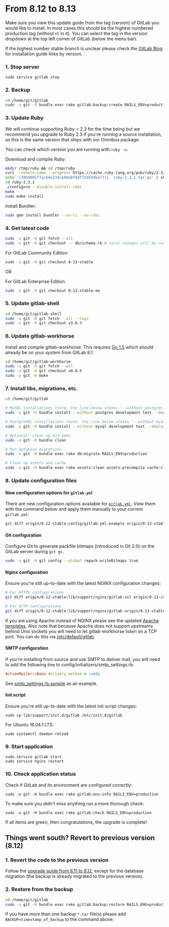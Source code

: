 # From 8.12 to 8.13

Make sure you view this update guide from the tag (version) of GitLab you would
like to install. In most cases this should be the highest numbered production
tag (without rc in it). You can select the tag in the version dropdown at the
top left corner of GitLab (below the menu bar).

If the highest number stable branch is unclear please check the
[GitLab Blog](https://about.gitlab.com/blog/archives.html) for installation
guide links by version.

### 1. Stop server

    sudo service gitlab stop

### 2. Backup

```bash
cd /home/git/gitlab
sudo -u git -H bundle exec rake gitlab:backup:create RAILS_ENV=production
```

### 3. Update Ruby

We will continue supporting Ruby < 2.3 for the time being but we recommend you
upgrade to Ruby 2.3 if you're running a source installation, as this is the same
version that ships with our Omnibus package.

You can check which version you are running with `ruby -v`.

Download and compile Ruby:

```bash
mkdir /tmp/ruby && cd /tmp/ruby
curl --remote-name --progress https://cache.ruby-lang.org/pub/ruby/2.3/ruby-2.3.1.tar.gz
echo 'c39b4001f7acb4e334cb60a0f4df72d434bef711  ruby-2.3.1.tar.gz' | shasum --check - && tar xzf ruby-2.3.1.tar.gz
cd ruby-2.3.1
./configure --disable-install-rdoc
make
sudo make install
```

Install Bundler:

```bash
sudo gem install bundler --no-ri --no-rdoc
```

### 4. Get latest code

```bash
sudo -u git -H git fetch --all
sudo -u git -H git checkout -- db/schema.rb # local changes will be restored automatically
```

For GitLab Community Edition:

```bash
sudo -u git -H git checkout 8-13-stable
```

OR

For GitLab Enterprise Edition:

```bash
sudo -u git -H git checkout 8-13-stable-ee
```

### 5. Update gitlab-shell

```bash
cd /home/git/gitlab-shell
sudo -u git -H git fetch --all --tags
sudo -u git -H git checkout v3.6.3
```

### 6. Update gitlab-workhorse

Install and compile gitlab-workhorse. This requires
[Go 1.5](https://golang.org/dl) which should already be on your system from
GitLab 8.1.

```bash
cd /home/git/gitlab-workhorse
sudo -u git -H git fetch --all
sudo -u git -H git checkout v0.8.5
sudo -u git -H make
```

### 7. Install libs, migrations, etc.

```bash
cd /home/git/gitlab

# MySQL installations (note: the line below states '--without postgres')
sudo -u git -H bundle install --without postgres development test --deployment

# PostgreSQL installations (note: the line below states '--without mysql')
sudo -u git -H bundle install --without mysql development test --deployment

# Optional: clean up old gems
sudo -u git -H bundle clean

# Run database migrations
sudo -u git -H bundle exec rake db:migrate RAILS_ENV=production

# Clean up assets and cache
sudo -u git -H bundle exec rake assets:clean assets:precompile cache:clear RAILS_ENV=production
```

### 8. Update configuration files

#### New configuration options for `gitlab.yml`

There are new configuration options available for [`gitlab.yml`](config/gitlab.yml.example). View them with the command below and apply them manually to your current `gitlab.yml`:

```sh
git diff origin/8-12-stable:config/gitlab.yml.example origin/8-13-stable:config/gitlab.yml.example
```

#### Git configuration

Configure Git to generate packfile bitmaps (introduced in Git 2.0) on
the GitLab server during `git gc`.

```sh
sudo -u git -H git config --global repack.writeBitmaps true
```

#### Nginx configuration

Ensure you're still up-to-date with the latest NGINX configuration changes:

```sh
# For HTTPS configurations
git diff origin/8-12-stable:lib/support/nginx/gitlab-ssl origin/8-13-stable:lib/support/nginx/gitlab-ssl

# For HTTP configurations
git diff origin/8-12-stable:lib/support/nginx/gitlab origin/8-13-stable:lib/support/nginx/gitlab
```

If you are using Apache instead of NGINX please see the updated [Apache templates].
Also note that because Apache does not support upstreams behind Unix sockets you
will need to let gitlab-workhorse listen on a TCP port. You can do this
via [/etc/default/gitlab].

[Apache templates]: https://gitlab.com/gitlab-org/gitlab-recipes/tree/master/web-server/apache
[/etc/default/gitlab]: https://gitlab.com/gitlab-org/gitlab-ce/blob/8-13-stable/lib/support/init.d/gitlab.default.example#L38

#### SMTP configuration

If you're installing from source and use SMTP to deliver mail, you will need to add the following line
to config/initializers/smtp_settings.rb:

```ruby
ActionMailer::Base.delivery_method = :smtp
```

See [smtp_settings.rb.sample] as an example.

[smtp_settings.rb.sample]: https://gitlab.com/gitlab-org/gitlab-ce/blob/8-13-stable/config/initializers/smtp_settings.rb.sample#L13

#### Init script

Ensure you're still up-to-date with the latest init script changes:

    sudo cp lib/support/init.d/gitlab /etc/init.d/gitlab
    
For Ubuntu 16.04.1 LTS:

    sudo systemctl daemon-reload

### 9. Start application

    sudo service gitlab start
    sudo service nginx restart

### 10. Check application status

Check if GitLab and its environment are configured correctly:

    sudo -u git -H bundle exec rake gitlab:env:info RAILS_ENV=production

To make sure you didn't miss anything run a more thorough check:

    sudo -u git -H bundle exec rake gitlab:check RAILS_ENV=production

If all items are green, then congratulations, the upgrade is complete!

## Things went south? Revert to previous version (8.12)

### 1. Revert the code to the previous version

Follow the [upgrade guide from 8.11 to 8.12](8.11-to-8.12.md), except for the
database migration (the backup is already migrated to the previous version).

### 2. Restore from the backup

```bash
cd /home/git/gitlab
sudo -u git -H bundle exec rake gitlab:backup:restore RAILS_ENV=production
```

If you have more than one backup `*.tar` file(s) please add `BACKUP=timestamp_of_backup` to the command above.
